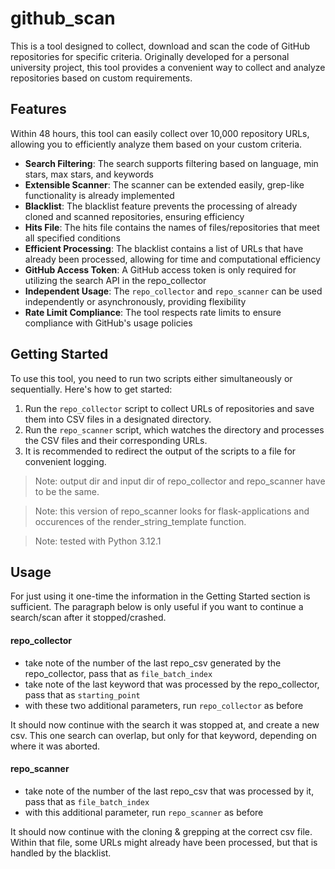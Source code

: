 # github_scan

This is a tool designed to collect, download and scan the code of GitHub repositories for specific criteria. Originally developed for a personal university project, this tool provides a convenient way to collect and analyze repositories based on custom requirements.

## Features

Within 48 hours, this tool can easily collect over 10,000 repository URLs, allowing you to efficiently analyze them based on your custom criteria.

- **Search Filtering**: The search supports filtering based on language, min stars, max stars, and keywords
- **Extensible Scanner**: The scanner can be extended easily, grep-like functionality is already implemented
- **Blacklist**: The blacklist feature prevents the processing of already cloned and scanned repositories, ensuring efficiency
- **Hits File**: The hits file contains the names of files/repositories that meet all specified conditions
- **Efficient Processing**: The blacklist contains a list of URLs that have already been processed, allowing for time and computational efficiency
- **GitHub Access Token**: A GitHub access token is only required for utilizing the search API in the repo_collector
- **Independent Usage**: The `repo_collector` and `repo_scanner` can be used independently or asynchronously, providing flexibility
- **Rate Limit Compliance**: The tool respects rate limits to ensure compliance with GitHub's usage policies

## Getting Started

To use this tool, you need to run two scripts either simultaneously or sequentially. Here's how to get started:

1. Run the `repo_collector` script to collect URLs of repositories and save them into CSV files in a designated directory.
2. Run the `repo_scanner` script, which watches the directory and processes the CSV files and their corresponding URLs.
3. It is recommended to redirect the output of the scripts to a file for convenient logging.

> Note: output dir and input dir of repo_collector and repo_scanner have to be the same.

> Note: this version of repo_scanner looks for flask-applications and occurences of the render_string_template function.

> Note: tested with Python 3.12.1 

## Usage

For just using it one-time the information in the Getting Started section is sufficient. 
The paragraph below is only useful if you want to continue a search/scan after it stopped/crashed.

#### repo_collector
- take note of the number of the last repo_csv generated by the repo_collector, pass that as `file_batch_index`
- take note of the last keyword that was processed by the repo_collector, pass that as `starting_point`
- with these two additional parameters, run `repo_collector` as before

It should now continue with the search it was stopped at, and create a new csv. This one search can overlap, but only for that keyword, depending on where it was aborted.

#### repo_scanner
- take note of the number of the last repo_csv that was processed by it, pass that as `file_batch_index`
- with this additional parameter, run `repo_scanner` as before

It should now continue with the cloning & grepping at the correct csv file. Within that file, some URLs might already have been processed, but that is handled by the blacklist.
